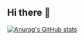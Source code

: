 ## Hi there 👋

[![Anurag's GitHub stats](https://github-readme-stats.vercel.app/api?jorgeRaulVerduzco=anuraghazra)](https://github.com/anuraghazra/github-readme-stats)
